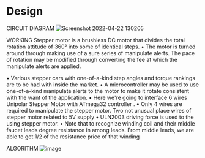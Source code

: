 # Design

CIRCUIT DIAGRAM
![Screenshot 2022-04-22 130205](https://user-images.githubusercontent.com/101106080/164645344-a4c5da35-114b-490d-a769-a5473640c314.png)

WORKING 
Stepper motor is a brushless DC motor that divides the total rotation attitude of 
360° into some of identical steps. 
 • The motor is turned around through making use of a sure series of manipulate
alerts. The pace of rotation may be modified through converting the fee at which 
the manipulate alerts are applied.

• Various stepper cars with one-of-a-kind step angles and torque rankings are to be 
had with inside the market. 
 • A microcontroller may be used to use one-of-a-kind manipulate alerts to the 
motor to make it rotate consistent with the want of the application. 
• Here we're going to interface 6 wires Unipolar Stepper Motor with ATmega32 
controller 
. • Only 4 wires are required to manipulate the stepper motor. Two not unusual 
place wires of stepper motor related to 5V supply 
• ULN2003 driving force is used to the using stepper motor. 
 • Note that to recognize winding coil and their middle faucet leads degree
resistance in among leads. From middle leads, we are able to get 1/2 of the 
resistance price of that winding

ALGORITHM
![image](https://user-images.githubusercontent.com/101106080/164646409-7527cb14-628f-47ed-bee7-4650d2bad154.png)

